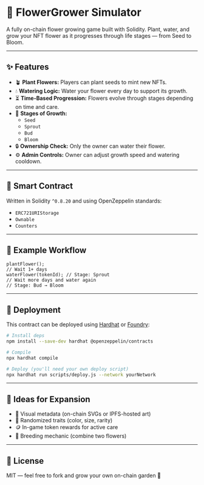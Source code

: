 # 🌸 FlowerGrower Simulator           
           
A fully on-chain flower growing game built with Solidity. Plant, water, and grow your NFT flower as it progresses through life stages — from Seed to Bloom.     
        
---       
       
## ✨ Features   
        
- 🪴 **Plant Flowers:** Players can plant seeds to mint new NFTs.    
- 💧 **Watering Logic:** Water your flower every day to support its growth.     
- ⏳ **Time-Based Progression:** Flowers evolve through stages depending on time and care.  
- 🌼 **Stages of Growth:**
  - `Seed`  
  - `Sprout`  
  - `Bud` 
  - `Bloom`  
- 🔒 **Ownership Check:** Only the owner can water their flower.   
- ⚙️ **Admin Controls:** Owner can adjust growth speed and watering cooldown.  
  
---  
  
## 🧱 Smart Contract  
Written in Solidity `^0.8.20` and using OpenZeppelin standards:  
- `ERC721URIStorage`
- `Ownable`  
- `Counters`

---

## 🧪 Example Workflow
```solidity
plantFlower();
// Wait 1+ days
waterFlower(tokenId); // Stage: Sprout
// Wait more days and water again
// Stage: Bud → Bloom
```

---

## 🔧 Deployment
This contract can be deployed using [Hardhat](https://hardhat.org) or [Foundry](https://book.getfoundry.sh/):

```bash
# Install deps
npm install --save-dev hardhat @openzeppelin/contracts

# Compile
npx hardhat compile

# Deploy (you'll need your own deploy script)
npx hardhat run scripts/deploy.js --network yourNetwork
```

---

## 🧠 Ideas for Expansion
- 🌿 Visual metadata (on-chain SVGs or IPFS-hosted art)
- 🌈 Randomized traits (color, size, rarity)
- 🪙 In-game token rewards for active care
- 🧬 Breeding mechanic (combine two flowers)

---

## 📜 License
MIT — feel free to fork and grow your own on-chain garden 🌸
